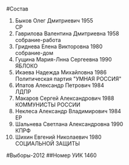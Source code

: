 #Состав
1. Быков Олег Дмитриевич 1955   
    СР
2. Гаврилова Валентина Дмитриевна 1958   
    собрание-работа
3. Гриднева Елена Викторовна 1980   
    собрание-дом
4. Гущина Мария-Лнна Сергеевна 1990   
    ЯБЛОКО
5. Икаева Надежда Михайловна 1986   
    Политическая партия "УМНАЯ РОССИЯ"
6. Ипатов Александр Петрович 1984   
    ЛДПР
7. Макаров Сергей Александрович 1988   
    КОММУНИСТЫ РОССИИ
8. Неклеса Александр Владимирович 1984   
    ЕР
9. Шальнева Светлана Александровна 1990   
    КПРФ
10. Шихин Евгений Николаевич 1980   
    СОЦИАЛЬНОЙ ЗАЩИТЫ

#Выборы-2012
##Номер УИК
1460